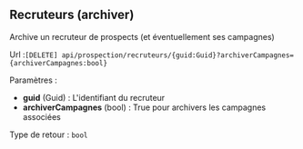 ## <span id='archiverrecruteur'>Recruteurs (archiver)</span>

Archive un recruteur de prospects (et éventuellement ses campagnes)

Url :`[DELETE] api/prospection/recruteurs/{guid:Guid}?archiverCampagnes={archiverCampagnes:bool}`

Paramètres : 

- **guid** (Guid) : L'identifiant du recruteur
- **archiverCampagnes** (bool) : True pour archivers les campagnes associées

Type de retour : `bool`

